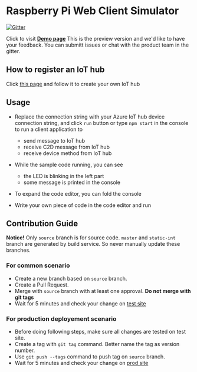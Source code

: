 # Raspberry Pi Web Client Simulator

[![Gitter](https://img.shields.io/badge/chat-on%20gitter-blue.svg)](https://gitter.im/Microsoft/raspberry-pi-web-simulator)

Click to visit **[Demo page](https://azure-samples.github.io/raspberry-pi-web-simulator/build/index.html)** This is the preview version and we'd like to have your feedback. You can submitt issues or chat with the product team in the gitter.

## How to register an IoT hub
Click [this page](https://docs.microsoft.com/azure/iot-hub/iot-hub-raspberry-pi-web-simulator-get-started) and follow it to create your own IoT hub

## Usage
- Replace the connection string with your Azure IoT hub device connection string, and click `run` button or type `npm start` in the console to run a client application to

    - send message to IoT hub
    - receive C2D message from IoT hub
    - receive device method from IoT hub

- While the sample code running, you can see

    - the LED is blinking in the left part
    - some message is printed in the console
    
- To expand the code editor, you can fold the console

- Write your own piece of code in the code editor and run

## Contribution Guide
**Notice!** Only `source` branch is for source code. `master` and `static-int` branch are generated by build service. So never manually update these branches.

### For common scenario
- Create a new branch based on `source` branch.
- Create a Pull Request.
- Merge with `source` branch with at least one approval. **Do not merge with git tags**
- Wait for 5 minutes and check your change on [test site](http://raspberry-pi-simulator.azurewebsites.net)

### For production deployement scenario
- Before doing following steps, make sure all changes are tested on test site.
- Create a tag with `git tag` command. Better name the tag as version number.
- Use `git push --tags` command to push tag on `source` branch.
- Wait for 5 minutes and check your change on [prod site](https://azure-samples.github.io/raspberry-pi-web-simulator/)
